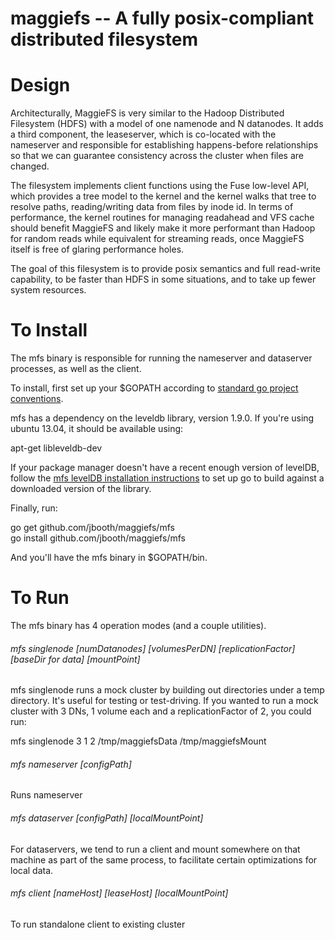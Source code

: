 maggiefs -- A fully posix-compliant distributed filesystem 
====

Design
==
Architecturally, MaggieFS is very similar to the Hadoop Distributed Filesystem (HDFS) with a model of one namenode and N datanodes.  It adds a third component, the leaseserver, which is co-located with the nameserver and responsible for establishing happens-before relationships so that we can guarantee consistency across the cluster when files are changed.  

The filesystem implements client functions using the Fuse low-level API, which provides a tree model to the kernel and the kernel walks that tree to resolve paths, reading/writing data from files by inode id.  In terms of performance, the kernel routines for managing readahead and VFS cache should benefit MaggieFS and likely make it more performant than Hadoop for random reads while equivalent for streaming reads, once MaggieFS itself is free of glaring performance holes.

The goal of this filesystem is to provide posix semantics and full read-write capability, to be faster than HDFS in some situations, and to take up fewer system resources.

To Install
==

The mfs binary is responsible for running the nameserver and dataserver processes, as well as the client.

To install, first set up your $GOPATH according to [standard go project conventions](http://golang.org/doc/code.html).

mfs has a dependency on the leveldb library, version 1.9.0.  If you're using ubuntu 13.04, it should be available using:

  apt-get libleveldb-dev

If your package manager doesn't have a recent enough version of levelDB, follow the [mfs levelDB installation instructions](doc/leveldb.md) to set up go to build against a downloaded version of the library.

Finally, run:

  go get github.com/jbooth/maggiefs/mfs  
  go install github.com/jbooth/maggiefs/mfs 

And you'll have the mfs binary in $GOPATH/bin.

To Run
==

The mfs binary has 4 operation modes (and a couple utilities).

###### mfs singlenode [numDatanodes] [volumesPerDN] [replicationFactor] [baseDir for data] [mountPoint] 

mfs singlenode runs a mock cluster by building out directories under a temp directory.  It's useful for testing or test-driving.  If you wanted to run a mock cluster with 3 DNs, 1 volume each and a replicationFactor of 2, you could run:

  mfs singlenode 3 1 2 /tmp/maggiefsData /tmp/maggiefsMount

###### mfs nameserver [configPath]  ######
Runs nameserver

###### mfs dataserver [configPath] [localMountPoint] ######
For dataservers, we tend to run a client and mount somewhere on that machine as part of the same process, to facilitate certain optimizations for local data.

###### mfs client [nameHost] [leaseHost] [localMountPoint] ######
To run standalone client to existing cluster
